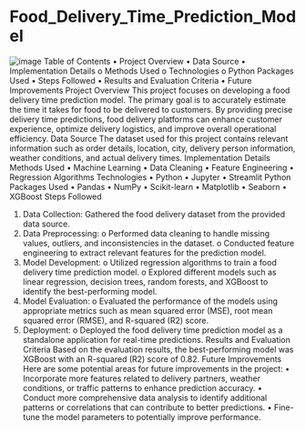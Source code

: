 # Food_Delivery_Time_Prediction_Model
![image](https://github.com/user-attachments/assets/a6511cfe-feba-4db4-a29c-44a1fb3cb6e2)
Table of Contents
•	Project Overview
•	Data Source
•	Implementation Details
o	Methods Used
o	Technologies
o	Python Packages Used
•	Steps Followed
•	Results and Evaluation Criteria
•	Future Improvements
Project Overview
This project focuses on developing a food delivery time prediction model. The primary goal is to accurately estimate the time it takes for food to be delivered to customers. By providing precise delivery time predictions, food delivery platforms can enhance customer experience, optimize delivery logistics, and improve overall operational efficiency.
Data Source
The dataset used for this project contains relevant information such as order details, location, city, delivery person information, weather conditions, and actual delivery times.
Implementation Details
Methods Used
•	Machine Learning
•	Data Cleaning
•	Feature Engineering
•	Regression Algorithms
Technologies
•	Python
•	Jupyter
•	Streamlit
Python Packages Used
•	Pandas
•	NumPy
•	Scikit-learn
•	Matplotlib
•	Seaborn
•	XGBoost
Steps Followed
1.	Data Collection: Gathered the food delivery dataset from the provided data source.
2.	Data Preprocessing:
o	Performed data cleaning to handle missing values, outliers, and inconsistencies in the dataset.
o	Conducted feature engineering to extract relevant features for the prediction model.
3.	Model Development:
o	Utilized regression algorithms to train a food delivery time prediction model.
o	Explored different models such as linear regression, decision trees, random forests, and XGBoost to identify the best-performing model.
4.	Model Evaluation:
o	Evaluated the performance of the models using appropriate metrics such as mean squared error (MSE), root mean squared error (RMSE), and R-squared (R2) score.
5.	Deployment:
o	Deployed the food delivery time prediction model as a standalone application for real-time predictions.
Results and Evaluation Criteria
Based on the evaluation results, the best-performing model was XGBoost with an R-squared (R2) score of 0.82.
Future Improvements
Here are some potential areas for future improvements in the project:
•	Incorporate more features related to delivery partners, weather conditions, or traffic patterns to enhance prediction accuracy.
•	Conduct more comprehensive data analysis to identify additional patterns or correlations that can contribute to better predictions.
•	Fine-tune the model parameters to potentially improve performance.


